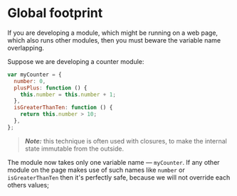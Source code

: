 # Global footprint

If you are developing a module, which might be running on a web page, which also runs other modules, then you must beware the variable name overlapping.

Suppose we are developing a counter module:

```javascript
var myCounter = {
  number: 0,
  plusPlus: function () {
    this.number = this.number + 1;
  },
  isGreaterThanTen: function () {
    return this.number > 10;
  },
};
```

> _**Note:**_ this technique is often used with closures, to make the internal state immutable from the outside.

The module now takes only one variable name — `myCounter`. If any other module on the page makes use of such names like `number` or `isGreaterThanTen` then it's perfectly safe, because we will not override each others values;

